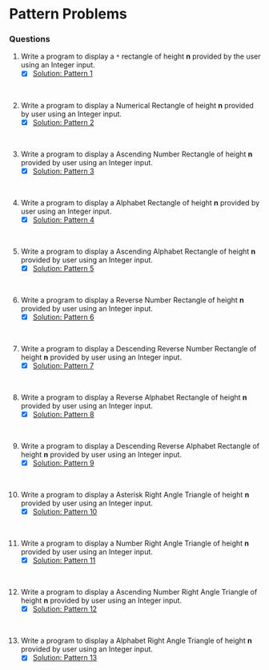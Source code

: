 # Pattern Problems

### Questions

01. Write a program to display a `*` rectangle of height **n** provided by the user using an Integer input.
    - [x] [Solution: Pattern 1](/techgig/pattern_1/asterisk_rectangle.java)
<br>

02. Write a program to display a Numerical Rectangle of height **n** provided by user using an Integer input.
    - [x] [Solution: Pattern 2](/techgig/pattern_2/rectangle.java)
<br>

03. Write a program to display a Ascending Number Rectangle of height **n** provided by user using an Integer input.
    - [x] [Solution: Pattern 3](/techgig/pattern_3/rectangle2.java)
<br>

04. Write a program to display a Alphabet Rectangle of height **n** provided by user using an Integer input.
    - [x] [Solution: Pattern 4](/techgig/pattern_4/alphabet_rectangle.java)
<br>

05. Write a program to display a Ascending Alphabet Rectangle of height **n** provided by user using an Integer input.
    - [x] [Solution: Pattern 5](/techgig/pattern_5/ascendingalpha.java)
<br>

06. Write a program to display a Reverse Number Rectangle of height **n** provided by user using an Integer input.
    - [x] [Solution: Pattern 6](/techgig/pattern_6/reverse_numerical.java)
<br>

07. Write a program to display a Descending Reverse Number Rectangle of height **n** provided by user using an Integer input.
    - [x] [Solution: Pattern 7](/techgig/pattern_7/desc_rev_num.java)
<br>

08. Write a program to display a Reverse Alphabet Rectangle of height **n** provided by user using an Integer input.
    - [x] [Solution: Pattern 8](/techgig/pattern_8/reverse_alpha.java)
<br>

09. Write a program to display a Descending Reverse Alphabet Rectangle of height **n** provided by user using an Integer input.
    - [x] [Solution: Pattern 9](/techgig/pattern_9/desc_rev_alpha.java)
<br>

10. Write a program to display a Asterisk Right Angle Triangle of height **n** provided by user using an Integer input.
    - [x] [Solution: Pattern 10](/techgig/pattern_10/star_right_angle.java)
<br>

11. Write a program to display a Number Right Angle Triangle of height **n** provided by user using an Integer input.
    - [x] [Solution: Pattern 11](/techgig/pattern_11/num_right_triangle.java)
<br>

12. Write a program to display a Ascending Number Right Angle Triangle of height **n** provided by user using an Integer input.
    - [x] [Solution: Pattern 12](/techgig/pattern_12/asc_num_right_triangle.java)
<br>

13. Write a program to display a Alphabet Right Angle Triangle of height **n** provided by user using an Integer input.
    - [x] [Solution: Pattern 13](/techgig/pattern_13/alpha_right_triangle.java)
<br>